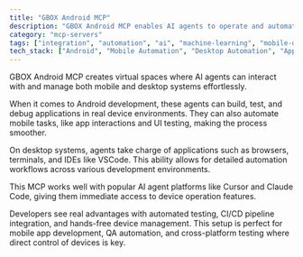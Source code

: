 ```yaml
---
title: "GBOX Android MCP"
description: "GBOX Android MCP enables AI agents to operate and automate Android devices and desktop applications for development and testing."
category: "mcp-servers"
tags: ["integration", "automation", "ai", "machine-learning", "mobile-development", "desktop-automation", "testing"]
tech_stack: ["Android", "Mobile Automation", "Desktop Automation", "App Testing", "CI/CD", "Cursor", "Claude Code", "VSCode"]
---
```


GBOX Android MCP creates virtual spaces where AI agents can interact with and manage both mobile and desktop systems effortlessly.

When it comes to Android development, these agents can build, test, and debug applications in real device environments. They can also automate mobile tasks, like app interactions and UI testing, making the process smoother.

On desktop systems, agents take charge of applications such as browsers, terminals, and IDEs like VSCode. This ability allows for detailed automation workflows across various development environments.

This MCP works well with popular AI agent platforms like Cursor and Claude Code, giving them immediate access to device operation features.

Developers see real advantages with automated testing, CI/CD pipeline integration, and hands-free device management. This setup is perfect for mobile app development, QA automation, and cross-platform testing where direct control of devices is key.
